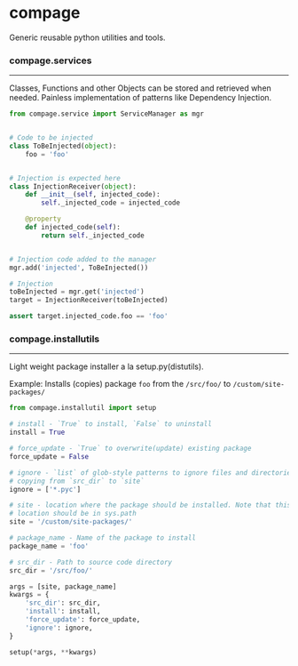# compage
Generic reusable python utilities and tools.

### compage.services
--------------------
Classes, Functions and other Objects can be stored and retrieved when needed.
Painless implementation of patterns like Dependency Injection.
```python
from compage.service import ServiceManager as mgr


# Code to be injected
class ToBeInjected(object):
    foo = 'foo'


# Injection is expected here
class InjectionReceiver(object):
    def __init__(self, injected_code):
        self._injected_code = injected_code

    @property
    def injected_code(self):
        return self._injected_code


# Injection code added to the manager
mgr.add('injected', ToBeInjected())

# Injection
toBeInjected = mgr.get('injected')
target = InjectionReceiver(toBeInjected)

assert target.injected_code.foo == 'foo'

```

### compage.installutils
-------------------------
Light weight package installer a la setup.py(distutils).

Example: Installs (copies) package `foo` from the `/src/foo/`
to `/custom/site-packages/`

```python
from compage.installutil import setup

# install - `True` to install, `False` to uninstall
install = True

# force_update - `True` to overwrite(update) existing package
force_update = False

# ignore - `list` of glob-style patterns to ignore files and directories while
# copying from `src_dir` to `site`
ignore = ['*.pyc']

# site - location where the package should be installed. Note that this
# location should be in sys.path
site = '/custom/site-packages/'

# package_name - Name of the package to install
package_name = 'foo'

# src_dir - Path to source code directory
src_dir = '/src/foo/'

args = [site, package_name]
kwargs = {
    'src_dir': src_dir,
    'install': install,
    'force_update': force_update,
    'ignore': ignore,
}

setup(*args, **kwargs)

```
